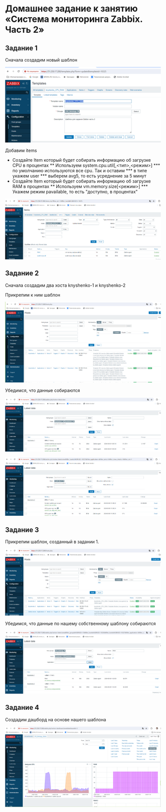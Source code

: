 # Домашнее задание к занятию «Система мониторинга Zabbix. Часть 2»
## Задание 1

Сначала создадим новый шаблон

![Создаем шаблон](1_template_main.png)

Добавим items

* Создайте Item который будет собирать информацию об загрузке CPU в процентах
** Используем system.cpu.util[<cpu>,<тип>,<режим>]
*** по умолчанию используются все cpu. Так и оставим
*** в типе укажем user
*** выберем avg5, то есть усреднение за 5 минут
* Создайте Item который будет собирать информацию об загрузке RAM в процентах
** Используем vm.memory.size[<режим>]
*** Укажем режим pavailable, то есть "доступно, в процентах"

![Добавляем items](1_template_items.png)

## Задание 2

Сначала создадим два хоста knyshenko-1 и knyshenko-2

Прикрепим к ним шаблон

![Прикрепляем шаблон](2_link_template_linux.png)

Убедимся, что данные собираются

![Хост 1](2_link_template_linux_data_host_1.png)

![Хост 2](2_link_template_linux_data_host_2.png)

## Задание 3

Прикрепим шаблон, созданный в задании 1.

![Свой шаблон](3_hosts_templates.png)

Убедимся, что данные по нашему собственному шаблону собираются

![Свой шаблон данные](3_hosts_latest_data.png)

## Задание 4

Создадим дашборд на основе нашего шаблона

![Свой дашборд](4_dashbord.png)

